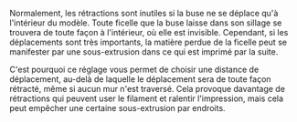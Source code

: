 Normalement, les rétractions sont inutiles si la buse ne se déplace qu'à l'intérieur du modèle. Toute ficelle que la buse laisse dans son sillage se trouvera de toute façon à l'intérieur, où elle est invisible. Cependant, si les déplacements sont très importants, la matière perdue de la ficelle peut se manifester par une sous-extrusion dans ce qui est imprimé par la suite.

C'est pourquoi ce réglage vous permet de choisir une distance de déplacement, au-delà de laquelle le déplacement sera de toute façon rétracté, même si aucun mur n'est traversé. Cela provoque davantage de rétractions qui peuvent user le filament et ralentir l'impression, mais cela peut empêcher une certaine sous-extrusion par endroits.
